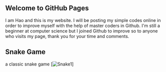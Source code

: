 ## Welcome to GitHub Pages

<P1> I am Hao and this is my website. I will be posting my simple codes online in order to improve myself with the help of master coders in Github. I'm still a beginner at computer science but I joined Github to improve so to anyone who visits my page, thank you for your time and comments.</P1>
## Snake Game 
<P1> a classic snake game </P1>
[![Snake1](programming%20images/Snake1.png)]
